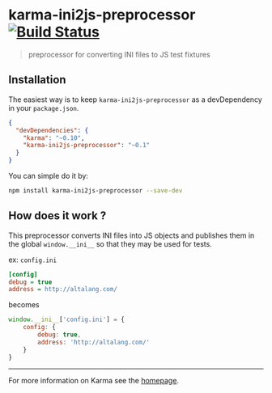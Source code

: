 # karma-ini2js-preprocessor [![Build Status](https://travis-ci.org/altalang/karma-ini2js-preprocessor.svg?branch=master)](https://travis-ci.org/altalang/karma-ini2js-preprocessor)

> preprocessor for converting INI files to JS test fixtures

## Installation

The easiest way is to keep `karma-ini2js-preprocessor` as a devDependency in
your `package.json`.

```json
{
  "devDependencies": {
    "karma": "~0.10",
    "karma-ini2js-preprocessor": "~0.1"
  }
}
```

You can simple do it by:
```bash
npm install karma-ini2js-preprocessor --save-dev
```

## How does it work ?

This preprocessor converts INI files into JS objects and publishes them in the
global `window.__ini__` so that they may be used for tests.

ex: `config.ini`
```ini
[config]
debug = true
address = http://altalang.com/
```

becomes

```javascript
window.__ini__['config.ini'] = {
    config: {
        debug: true,
        address: 'http://altalang.com/'
    }
}
```


----

For more information on Karma see the [homepage].

[homepage]: http://karma-runner.github.com
